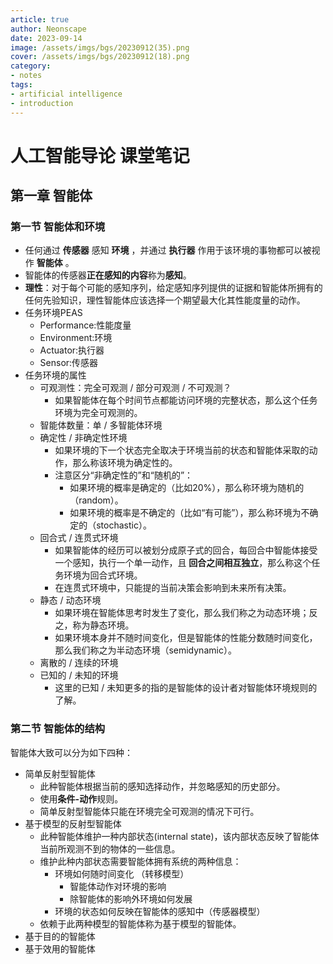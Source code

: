 ```yaml
---
article: true
author: Neonscape
date: 2023-09-14
image: /assets/imgs/bgs/20230912(35).png
cover: /assets/imgs/bgs/20230912(18).png
category: 
- notes
tags:
- artificial intelligence
- introduction
---
```


# 人工智能导论 课堂笔记

<!-- more -->

## 第一章 智能体

### 第一节 智能体和环境

- 任何通过 **传感器** 感知 **环境** ，并通过 **执行器** 作用于该环境的事物都可以被视作 **智能体** 。
- 智能体的传感器**正在感知的内容**称为**感知**。
- **理性**：对于每个可能的感知序列，给定感知序列提供的证据和智能体所拥有的任何先验知识，理性智能体应该选择一个期望最大化其性能度量的动作。
- 任务环境PEAS
  - Performance:性能度量
  - Environment:环境
  - Actuator:执行器
  - Sensor:传感器
- 任务环境的属性
  - 可观测性：完全可观测 / 部分可观测 / 不可观测？
    - 如果智能体在每个时间节点都能访问环境的完整状态，那么这个任务环境为完全可观测的。
  - 智能体数量：单 / 多智能体环境
  - 确定性 / 非确定性环境
    - 如果环境的下一个状态完全取决于环境当前的状态和智能体采取的动作，那么称该环境为确定性的。
    - 注意区分“非确定性的”和“随机的”：
      - 如果环境的概率是确定的（比如20%），那么称环境为随机的（random）。
      - 如果环境的概率是不确定的（比如“有可能”），那么称环境为不确定的（stochastic）。
  - 回合式 / 连贯式环境
    - 如果智能体的经历可以被划分成原子式的回合，每回合中智能体接受一个感知，执行一个单一动作，且 **回合之间相互独立**，那么称这个任务环境为回合式环境。
    - 在连贯式环境中，只能提的当前决策会影响到未来所有决策。
  - 静态 / 动态环境
    - 如果环境在智能体思考时发生了变化，那么我们称之为动态环境；反之，称为静态环境。
    - 如果环境本身并不随时间变化，但是智能体的性能分数随时间变化，那么我们称之为半动态环境（semidynamic）。
  - 离散的 / 连续的环境
  - 已知的 / 未知的环境
    - 这里的已知 / 未知更多的指的是智能体的设计者对智能体环境规则的了解。

### 第二节 智能体的结构
智能体大致可以分为如下四种：

- 简单反射型智能体
  - 此种智能体根据当前的感知选择动作，并忽略感知的历史部分。
  - 使用**条件-动作**规则。
  - 简单反射型智能体只能在环境完全可观测的情况下可行。
- 基于模型的反射型智能体
  - 此种智能体维护一种内部状态(internal state)，该内部状态反映了智能体当前所观测不到的物体的一些信息。
  - 维护此种内部状态需要智能体拥有系统的两种信息：
    - 环境如何随时间变化 （转移模型）
      - 智能体动作对环境的影响
      - 除智能体的影响外环境如何发展
    - 环境的状态如何反映在智能体的感知中（传感器模型）
  - 依赖于此两种模型的智能体称为基于模型的智能体。
- 基于目的的智能体
- 基于效用的智能体
